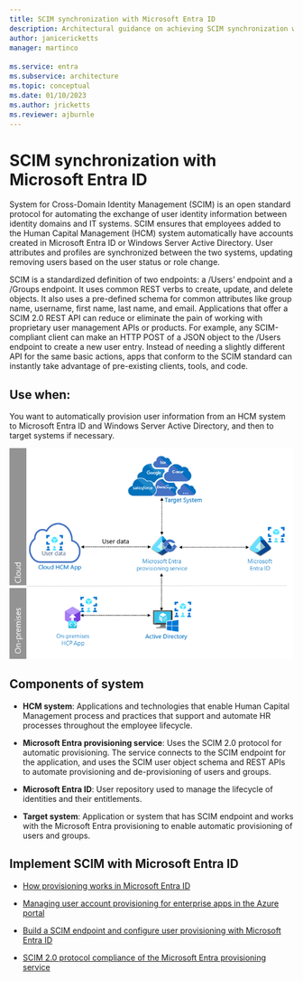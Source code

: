 ```yaml
---
title: SCIM synchronization with Microsoft Entra ID
description: Architectural guidance on achieving SCIM synchronization with Microsoft Entra ID.
author: janicericketts
manager: martinco

ms.service: entra
ms.subservice: architecture
ms.topic: conceptual
ms.date: 01/10/2023
ms.author: jricketts
ms.reviewer: ajburnle
---
```


# SCIM synchronization with Microsoft Entra ID

System for Cross-Domain Identity Management (SCIM) is an open standard protocol for automating the exchange of user identity information between identity domains and IT systems. SCIM ensures that employees added to the Human Capital Management (HCM) system  automatically have accounts created in Microsoft Entra ID or Windows Server Active Directory. User attributes and profiles are synchronized between the two systems, updating removing users based on the user status or role change.

SCIM is a standardized definition of two endpoints: a /Users’ endpoint and a /Groups endpoint. It uses common REST verbs to create, update, and delete objects. It also uses a pre-defined schema for common attributes like group name, username, first name, last name, and email. Applications that offer a SCIM 2.0 REST API can reduce or eliminate the pain of working with proprietary user management APIs or products. For example, any SCIM-compliant client can make an HTTP POST of a JSON object to the /Users endpoint to create a new user entry. Instead of needing a slightly different API for the same basic actions, apps that conform to the SCIM standard can instantly take advantage of pre-existing clients, tools, and code. 

## Use when: 

You want to automatically provision user information from an HCM system to Microsoft Entra ID and Windows Server Active Directory, and then to target systems if necessary. 

![architectural diagram](./media/authentication-patterns/scim-auth.png)


## Components of system 

* **HCM system**: Applications and technologies that enable Human Capital Management process and practices that support and automate HR processes throughout the employee lifecycle. 

* **Microsoft Entra provisioning service**: Uses the SCIM 2.0 protocol for automatic provisioning. The service connects to the SCIM endpoint for the application, and uses the SCIM user object schema and REST APIs to automate provisioning and de-provisioning of users and groups.  

* **Microsoft Entra ID**: User repository used to manage the lifecycle of identities and their entitlements. 

* **Target system**: Application or system that has SCIM endpoint and works with the Microsoft Entra provisioning to enable automatic provisioning of users and groups.  

<a name='implementscimwith-azure-ad'></a>

## Implement SCIM with Microsoft Entra ID 

* [How provisioning works in Microsoft Entra ID](~/identity/app-provisioning/how-provisioning-works.md)

* [Managing user account provisioning for enterprise apps in the Azure portal](~/identity/app-provisioning/configure-automatic-user-provisioning-portal.md)

* [Build a SCIM endpoint and configure user provisioning with Microsoft Entra ID](~/identity/app-provisioning/use-scim-to-provision-users-and-groups.md)

* [SCIM 2.0 protocol compliance of the Microsoft Entra provisioning service](~/identity/app-provisioning/application-provisioning-config-problem-scim-compatibility.md)
